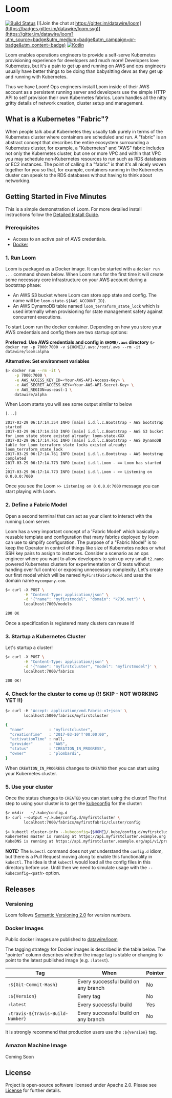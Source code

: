 # Loom

[![Build Status](https://travis-ci.org/datawire/loom.svg?branch=master)](https://travis-ci.org/datawire/loom)
[![Join the chat at https://gitter.im/datawire/loom](https://badges.gitter.im/datawire/loom.svg)](https://gitter.im/datawire/loom?utm_source=badge&utm_medium=badge&utm_campaign=pr-badge&utm_content=badge)
[![Kotlin](https://img.shields.io/badge/Kotlin-1.1.1-blue.svg)](https://kotlinlang.org/)

Loom enables operations engineers to provide a self-serve Kubernetes provisioning experience for developers and much more! Developers love Kubernetes, but it's a pain to get up and running on AWS and ops engineers usually have better things to be doing than babysitting devs as they get up and running with Kubernetes.

Thus we have Loom! Ops engineers install Loom inside of their AWS account as a persistent running server and developers use the simple HTTP API to self provision their own Kubernetes fabrics. Loom handles all the nitty gritty details of network creation, cluster setup and management.

## What is a Kubernetes "Fabric"?

When people talk about Kubernetes they usually talk purely in terms of the Kubernetes cluster where containers are scheduled and run. A "fabric" is an abstract concept that describes the entire ecosystem surrounding a Kubernetes cluster, for example, a "Kubernetes" and "AWS" fabric includes not only the Kubernetes cluster, but one or more VPC and within that VPC you may schedule non-Kubernetes resources to run such as RDS databases or EC2 instances. The point of calling it a "fabric" is that it's all nicely woven together for you so that, for example, containers running in the Kubernetes cluster can speak to the RDS databases without having to think about networking.

## Getting Started in Five Minutes

This is a simple demonstration of Loom. For more detailed install instructions follow the [Detailed Install Guide](install/README.md).

### Prerequisites

- Access to an active pair of AWS credentials.
- [Docker](https://docker.io)

### 1. Run Loom

Loom is packaged as a Docker image. It can be started with a `docker run ...` command shown below. When Loom runs for the first time it will create some necessary core infrastructure on your AWS account during a bootstrap phase:

- An AWS S3 bucket where Loom can store app state and config. The name will be `loom-state-${AWS_ACCOUNT_ID}`.
- An AWS DynamoDB table named `loom_terraform_state_lock` which is used internally when provisioning for state management safety against concurrent executions.

To start Loom run the docker container. Depending on how you store your AWS credentials and config there are two startup options:


**Preferred: Use AWS credentials and config in `$HOME/.aws` directory**
`$> docker run -p 7000:7000 -v ${HOME}/.aws:/root/.aws --rm -it datawire/loom:alpha`

**Alternative: Set environment variables**

```bash
$> docker run --rm -it \
    -p 7000:7000 \
    -e AWS_ACCESS_KEY_ID=<Your-AWS-API-Access-Key> \
    -e AWS_SECRET_ACCESS_KEY=<Your-AWS-API-Secret-Key> \
    -e AWS_REGION=us-east-1 \
    datawire/alpha
```

When Loom starts you will see some output similar to below

```
[...]

2017-03-29 06:17:14.354 INFO [main] i.d.l.c.Bootstrap - AWS bootstrap started
2017-03-29 06:17:14.553 INFO [main] i.d.l.c.Bootstrap - AWS S3 bucket for Loom state store existed already: loom-state-XXX
2017-03-29 06:17:14.761 INFO [main] i.d.l.c.Bootstrap - AWS DynamoDB table for Loom terraform state locks existed already: loom_terraform_state_lock
2017-03-29 06:17:14.761 INFO [main] i.d.l.c.Bootstrap - AWS bootstrap completed
2017-03-29 06:17:14.773 INFO [main] i.d.l.Loom - == Loom has started ...
2017-03-29 06:17:14.773 INFO [main] i.d.l.Loom - >> Listening on 0.0.0.0:7000

```

Once you see the Loom `>> Listening on 0.0.0.0:7000` message you can start playing with Loom.

### 2. Define a Fabric Model

Open a second terminal that can act as your client to interact with the running Loom server.

Loom has a very important concept of a 'Fabric Model' which basically a reusable template and configuration that many fabrics deployed by loom can use to simplify configuration. The purpose of a "Fabric Model" is to keep the Operator in control of things like size of Kubernetes nodes or what SSH key pairs to assign to instances. Consider a scenario as an ops engineer where you want to allow developers to spin up very small `t2.nano` powered Kubernetes clusters for experimentation or CI tests without handing over full control or exposing unnecessary complexity. Let's create our first model which will be named `MyFirstFabricModel` and uses the domain name `mycompany.com`.

```bash
$> curl -X POST \
        -H "Content-Type: application/json" \
        -d '{"name": "myfirstmodel", "domain": "k736.net"}' \
        localhost:7000/models

200 OK
```

Once a specification is registered many clusters can reuse it!

### 3. Startup a Kubernetes Cluster

Let's startup a cluster!

```bash
$> curl -X POST \
        -H "Content-Type: application/json" \
        -d '{"name": "myfirstcluster", "model": "myfirstmodel"}' \
        localhost:7000/fabrics

200 OK!
```

### 4. Check for the cluster to come up (!! SKIP - NOT WORKING YET !!)

```bash
$> curl -H 'Accept: application/vnd.Fabric-v1+json' \
        localhost:5000/fabrics/myfirstcluster

{
  "name"           : "myfirstcluster",
  "creationTime"   : "2017-03-10'T'00:00:00",
  "activationTime" : null,
  "provider"       : "AWS",
  "status"         : "CREATION_IN_PROGRESS",
  "owner"          : "plombardi",
}
```

When `CREATION_IN_PROGRESS` changes to `CREATED` then you can start using your Kubernetes cluster.

### 5. Use your cluster

Once the status changes to `CREATED` you can start using the cluster! The first step to using your cluster is to get the [kubeconfig](https://kubernetes.io/docs/concepts/cluster-administration/authenticate-across-clusters-kubeconfig/) for the cluster:

```bash
$> mkdir   ~/.kube/config.d
$> curl --output ~/.kube/config.d/myfirstcluster \
        localhost:7000/fabrics/myfirstfabric/cluster/config
        
$> kubectl cluster-info --kubeconfig={$HOME}/.kube/config.d/myfirstcluster
Kubernetes master is running at https://api.myfirstcluster.example.org
KubeDNS is running at https://api.myfirstcluster.example.org/api/v1/proxy/namespaces/kube-system/services/kube-dns
```

**NOTE:** The `kubectl` command does not *yet* understand the `config.d` idiom, but there is a Pull Request moving along to enable this functionality in `kubectl`. The idea is that `kubectl` would load all the config files in this directory before use. Until then we need to simulate usage with the `--kubeconfig=<path>` option.

## Releases

### Versioning

Loom follows [Semantic Versioning 2.0](semver.org) for version numbers.

### Docker Images

Public docker images are published to [datawire/loom](https://hub.docker.com/r/datawire/loom/)

The tagging strategy for Docker images is described in the table below. The "pointer" column describes whether the image tag is stable or changing to point to the latest published image (e.g. `:latest`).

| Tag                              | When                                 | Pointer |
| -------------------------------- | ------------------------------------ | ------- |
| `:${Git-Commit-Hash}`            | Every successful build on any branch | No      |
| `:${Version}`                    | Every tag                            | No      |
| `:latest`                        | Every successful build               | Yes     |
| `:travis-${Travis-Build-Number}` | Every successful build on any branch | No      |

It is strongly recommend that production users use the `:${Version}` tag.

### Amazon Machine Image

Coming Soon

## License

Project is open-source software licensed under Apache 2.0. Please see [License](LICENSE) for further details.
